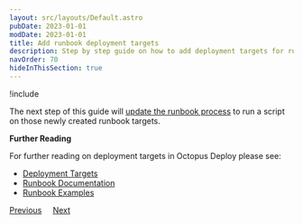 ```yaml
---
layout: src/layouts/Default.astro
pubDate: 2023-01-01
modDate: 2023-01-01
title: Add runbook deployment targets
description: Step by step guide on how to add deployment targets for runbooks in Octopus Deploy.
navOrder: 70
hideInThisSection: true
---
```


!include <add-deployment-targets>

The next step of this guide will [update the runbook process](/docs/getting-started/first-runbook-run/define-the-runbook-process-for-targets/) to run a script on those newly created runbook targets.  

**Further Reading**

For further reading on deployment targets in Octopus Deploy please see:

- [Deployment Targets](/docs/infrastructure/deployment-targets/)
- [Runbook Documentation](/docs/runbooks/)
- [Runbook Examples](/docs/runbooks/runbook-examples/)

<span><a class="btn btn-secondary" href="/docs/getting-started/first-runbook-run/runbook-specific-variables">Previous</a></span>&nbsp;&nbsp;&nbsp;&nbsp;&nbsp;<span><a class="btn btn-success" href="/docs/getting-started/first-runbook-run/define-the-runbook-process-for-targets">Next</a></span>